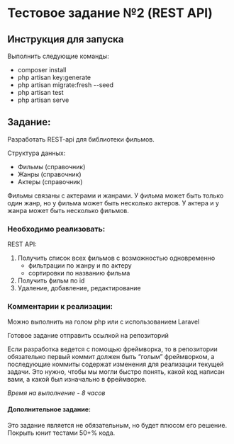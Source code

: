 
# Тестовое задание №2 (REST API)
## Инструкция для запуска

Выполнить следующие команды:
- composer install
- php artisan key:generate
- php artisan migrate:fresh --seed
- php artisan test
- php artisan serve

## Задание:

Разработать REST-api для библиотеки фильмов. 

Структура данных:
- Фильмы (справочник)
- Жанры (справочник)
- Актеры (справочник)

Фильмы связаны с актерами и жанрами. У фильма может быть только один жанр, но у фильма может быть несколько актеров. У актера и у жанра может быть несколько фильмов.

### Необходимо реализовать:

REST API:

1. Получить список всех фильмов с возможностью одновременно
    - фильтрации по жанру и по актеру
    - сортировки по названию фильма
2. Получить фильм по id
3. Удаление, добавление, редактирование

### Комментарии к реализации:

Можно выполнить на голом php или с использованием Laravel

Готовое задание отправить ссылкой на репозиторий

Если разработка ведется с помощью фреймворка, то в репозитории обязательно первый коммит должен быть “голым” фреймворком, а последующие коммиты содержат изменения для реализации текущей задачи. Это нужно, чтобы мы могли быстро понять, какой код написан вами, а какой был изначально в фреймворке.

*Время на выполнение - 8 часов*

#### Дополнительное задание:
Это задание является не обязательным, но будет плюсом его решение. 
Покрыть юнит тестами 50+% кода.
